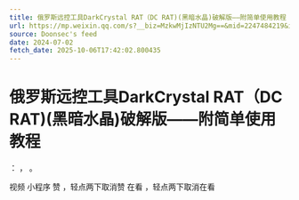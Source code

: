 ```yaml
---
title: 俄罗斯远控工具DarkCrystal RAT（DC RAT)(黑暗水晶)破解版——附简单使用教程
url: https://mp.weixin.qq.com/s?__biz=MzkwMjIzNTU2Mg==&mid=2247484219&idx=1&sn=5db955ab456d25d78d41cbb24789703e
source: Doonsec's feed
date: 2024-07-02
fetch_date: 2025-10-06T17:42:02.800435
---
```


# 俄罗斯远控工具DarkCrystal RAT（DC RAT)(黑暗水晶)破解版——附简单使用教程

：
，
。

视频
小程序
赞
，轻点两下取消赞
在看
，轻点两下取消在看